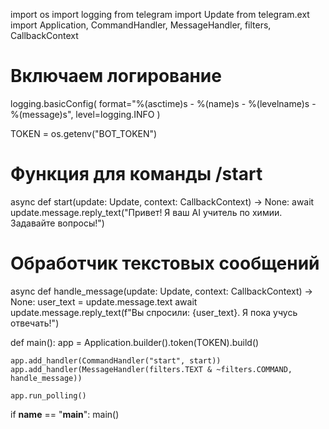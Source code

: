 import os
import logging
from telegram import Update
from telegram.ext import Application, CommandHandler, MessageHandler, filters, CallbackContext

# Включаем логирование
logging.basicConfig(
    format="%(asctime)s - %(name)s - %(levelname)s - %(message)s", level=logging.INFO
)

TOKEN = os.getenv("BOT_TOKEN")

# Функция для команды /start
async def start(update: Update, context: CallbackContext) -> None:
    await update.message.reply_text("Привет! Я ваш AI учитель по химии. Задавайте вопросы!")

# Обработчик текстовых сообщений
async def handle_message(update: Update, context: CallbackContext) -> None:
    user_text = update.message.text
    await update.message.reply_text(f"Вы спросили: {user_text}. Я пока учусь отвечать!")

def main():
    app = Application.builder().token(TOKEN).build()

    app.add_handler(CommandHandler("start", start))
    app.add_handler(MessageHandler(filters.TEXT & ~filters.COMMAND, handle_message))

    app.run_polling()

if __name__ == "__main__":
    main()
